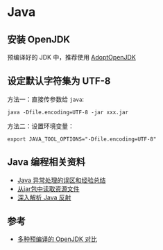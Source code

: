 # Java

## 安装 OpenJDK

预编译好的 JDK 中，推荐使用 [AdoptOpenJDK](https://adoptopenjdk.net/)

## 设定默认字符集为 UTF-8

方法一：直接传参数给 `java`:

```
java -Dfile.encoding=UTF-8 -jar xxx.jar
```

方法二：设置环境变量：

```shell
export JAVA_TOOL_OPTIONS="-Dfile.encoding=UTF-8"
```

## Java 编程相关资料

- [Java 异常处理的误区和经验总结](https://www.ibm.com/developerworks/cn/java/j-lo-exception-misdirection/)
- [从jar包中读取资源文件](https://hxraid.iteye.com/blog/483115)
- [深入解析 Java 反射](https://www.sczyh30.com/posts/Java/java-reflection-1/)

## 参考

- [多种预编译的 OpenJDK 对比](https://stackoverflow.com/questions/52431764/difference-between-openjdk-and-adoptopenjdk)
